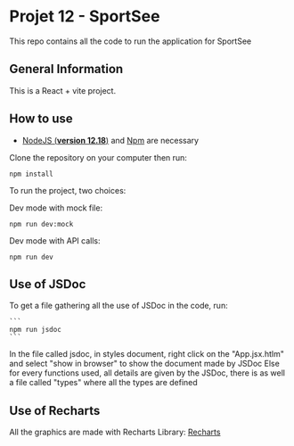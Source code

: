 # Projet 12 - SportSee

This repo contains all the code to run the application for SportSee

## General Information

This is a React + vite project.

## How to use

-   [NodeJS (**version 12.18**)](https://nodejs.org/en/) and [Npm](https://npmjs.com) are necessary

Clone the repository on your computer then run:

```
npm install
```

To run the project, two choices:

Dev mode with mock file:

```
npm run dev:mock
```

Dev mode with API calls:

```
npm run dev
```

## Use of JSDoc

To get a file gathering all the use of JSDoc in the code, run:

    ```
    npm run jsdoc
    ```

In the file called jsdoc, in styles document, right click on the "App.jsx.htlm" and select "show in browser" to show the document made by JSDoc
Else for every functions used, all details are given by the JSDoc, there is as well a file called "types" where all the types are defined

## Use of Recharts

All the graphics are made with Recharts Library:
[Recharts](https://recharts.org/en-US)
